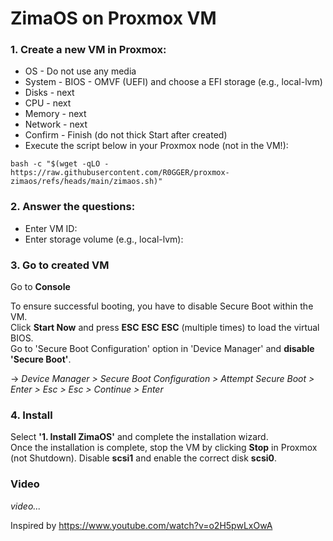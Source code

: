 # ZimaOS on Proxmox VM

### 1. Create a new VM in Proxmox:
* OS - Do not use any media
* System - BIOS - OMVF (UEFI) and choose a EFI storage (e.g., local-lvm)
* Disks - next
* CPU - next
* Memory - next
* Network - next
* Confirm - Finish (do not thick Start after created)
* Execute the script below in your Proxmox node (not in the VM!):
```
bash -c "$(wget -qLO - https://raw.githubusercontent.com/R0GGER/proxmox-zimaos/refs/heads/main/zimaos.sh)"
```

### 2. Answer the questions:
* Enter VM ID:
* Enter storage volume (e.g., local-lvm):

### 3. Go to created VM
Go to **Console** 
    
To ensure successful booting, you have to disable Secure Boot within the VM.   
Click **Start Now** and press **ESC** **ESC** **ESC** (multiple times) to load the virtual BIOS.    
Go to 'Secure Boot Configuration' option in 'Device Manager' and **disable 'Secure Boot'**.    
    
-> _Device Manager > Secure Boot Configuration > Attempt Secure Boot > Enter > Esc > Esc > Continue > Enter_

### 4. Install
Select **'1. Install ZimaOS'** and complete the installation wizard.   
Once the installation is complete, stop the VM by clicking **Stop** in Proxmox (not Shutdown). Disable **scsi1** and enable the correct disk **scsi0**.

### Video
*video...*

Inspired by https://www.youtube.com/watch?v=o2H5pwLxOwA
